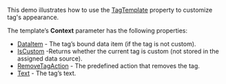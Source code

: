 This demo illustrates how to use the [TagTemplate](https://docs.devexpress.com/Blazor/DevExpress.Blazor.DxTagBox-2.TagTemplate) property to customize tag's appearance.

The template’s **Context** parameter has the following properties:

*   [DataItem](https://docs.devexpress.com/Blazor/DevExpress.Blazor.TagInfo-1.DataItem) - The tag’s bound data item (if the tag is not custom).
*   [IsCustom]( https://docs.devexpress.com/Blazor/DevExpress.Blazor.TagInfo-1.IsCustom) -Returns whether the current tag is custom (not stored in the assigned data source).
*   [RemoveTagAction](https://docs.devexpress.com/Blazor/DevExpress.Blazor.TagInfo-1.RemoveTagAction) - The predefined action that removes the tag.
*   [Text]( https://docs.devexpress.com/Blazor/DevExpress.Blazor.TagInfo-1.Text) - The tag’s text.
